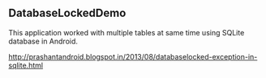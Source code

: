 DatabaseLockedDemo
----------------------------------------------------
This application worked with multiple tables at same time using SQLite database in Android.

http://prashantandroid.blogspot.in/2013/08/databaselocked-exception-in-sqlite.html

